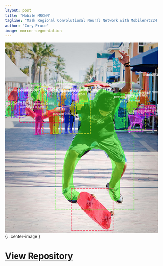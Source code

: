 ```yaml
---
layout: post
title: "Mobile MRCNN"
tagline: "Mask Regional Convolutional Neural Network with Mobilenet224 Backbone"
author: "Cory Pruce"
image: mmrcnn-segmentation 
---
```


![mmrcnn-segmentation](/assets/mmrcnn-segmentation.png){: .center-image }

# [View Repository](https://github.com/Cpruce/Mask_RCNN)  
